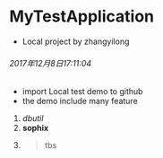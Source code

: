 # MyTestApplication
- Local project by zhangyilong

###### 2017年12月8日17:11:04
- import Local test demo to github
- the demo include many feature
1. *dbutil*
2. **sophix**
3. >tbs
